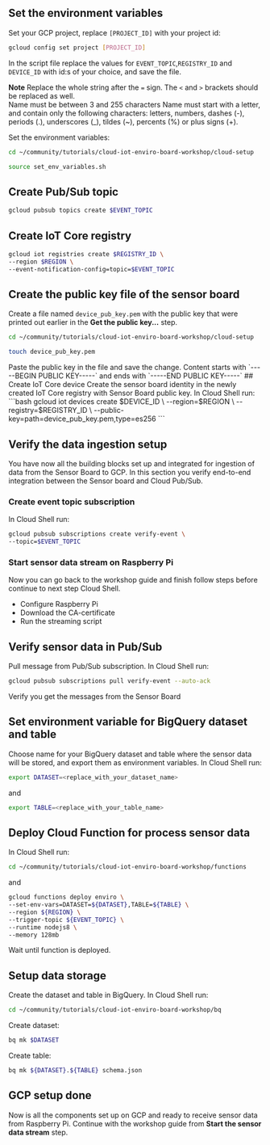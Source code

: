 ## Set the environment variables
Set your GCP project, replace `[PROJECT_ID]` with your project id:
```bash
gcloud config set project [PROJECT_ID]
```
<walkthrough-editor-open-file filePath="community/tutorials/cloud-iot-enviro-board-workshop/cloud-setup/set_env_variables.sh"
text="Open set environment variables script">
</walkthrough-editor-open-file>
In the script file replace the values for `EVENT_TOPIC`,`REGISTRY_ID` and `DEVICE_ID` with id:s of your choice, and save the file.

**Note** Replace the whole string after the `=` sign. The `<` and `>` brackets should be replaced as well.  
Name must be between 3 and 255 characters
Name must start with a letter, and contain only the following characters: letters, numbers, dashes (-), periods (.), underscores (\_), tildes (~), percents (%) or plus signs (+).

Set the environment variables:
```bash
cd ~/community/tutorials/cloud-iot-enviro-board-workshop/cloud-setup

source set_env_variables.sh
```
## Create Pub/Sub topic
```bash
gcloud pubsub topics create $EVENT_TOPIC
```
## Create IoT Core registry
```bash
gcloud iot registries create $REGISTRY_ID \
--region $REGION \
--event-notification-config=topic=$EVENT_TOPIC
```
## Create the public key file of the sensor board
Create a file named `device_pub_key.pem` with the public key that were printed out earlier in the **Get the public key...** step.
```bash
cd ~/community/tutorials/cloud-iot-enviro-board-workshop/cloud-setup

touch device_pub_key.pem
```
<walkthrough-editor-open-file filePath="community/tutorials/cloud-iot-enviro-board-workshop/cloud-setup/device_pub_key.pem" text="Open public key file">
</walkthrough-editor-open-file>
Paste the public key in the file and save the change. Content starts with `-----BEGIN PUBLIC KEY-----` and ends with `-----END PUBLIC KEY-----`
## Create IoT Core device
Create the sensor board identity in the newly created IoT Core registry with Sensor Board public key. In Cloud Shell run:
```bash
gcloud iot devices create $DEVICE_ID \
--region=$REGION \
--registry=$REGISTRY_ID \
--public-key=path=device_pub_key.pem,type=es256
```

## Verify the data ingestion setup
You have now all the building blocks set up and integrated for ingestion of data from the Sensor Board to GCP. In this section you verify end-to-end integration between the Sensor board and Cloud Pub/Sub.
### Create event topic subscription
In Cloud Shell run:
```bash
gcloud pubsub subscriptions create verify-event \
--topic=$EVENT_TOPIC
```
### Start sensor data stream on Raspberry Pi
Now you can go back to the workshop guide and finish follow steps before continue to next step Cloud Shell.
- Configure Raspberry Pi
- Download the CA-certificate
- Run the streaming script
## Verify sensor data in Pub/Sub
Pull message from Pub/Sub subscription. In Cloud Shell run:
```bash
gcloud pubsub subscriptions pull verify-event --auto-ack
```
Verify you get the messages from the Sensor Board

## Set environment variable for BigQuery dataset and table
Choose name for your BigQuery dataset and table where the sensor data will be stored, and export them as environment variables. In Cloud Shell run:
```bash
export DATASET=<replace_with_your_dataset_name>
```
and
```bash
export TABLE=<replace_with_your_table_name>
```
## Deploy Cloud Function for process sensor data
In Cloud Shell run:
```bash
cd ~/community/tutorials/cloud-iot-enviro-board-workshop/functions
```
and
```bash
gcloud functions deploy enviro \
--set-env-vars=DATASET=${DATASET},TABLE=${TABLE} \
--region ${REGION} \
--trigger-topic ${EVENT_TOPIC} \
--runtime nodejs8 \
--memory 128mb
```
Wait until function is deployed.
## Setup data storage
Create the dataset and table in BigQuery.
In Cloud Shell run:
```bash
cd ~/community/tutorials/cloud-iot-enviro-board-workshop/bq
```
Create dataset:
```bash
bq mk $DATASET
```
Create table:
```bash
bq mk ${DATASET}.${TABLE} schema.json
```
## GCP setup done
Now is all the components set up on GCP and ready to receive sensor data from Raspberry Pi.
Continue with the workshop guide from **Start the sensor data stream** step.
